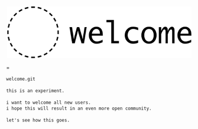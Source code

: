 <p align="center">
  <a href="https://github.com/reimertz/welcome">
    <img alt="welcome" src="welcome.png" width="500">
  </a>
</p>
=

```
welcome.git

this is an experiment.

i want to welcome all new users. 
i hope this will result in an even more open community.

let's see how this goes.
```
